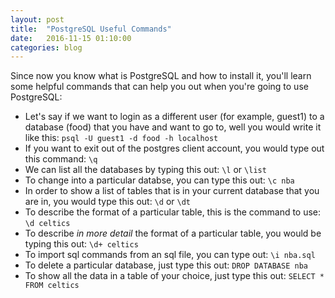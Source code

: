```yaml
---
layout: post
title:  "PostgreSQL Useful Commands"
date:   2016-11-15 01:10:00
categories: blog
---
```

Since now you know what is PostgreSQL and how to install it, you'll learn some helpful commands that can 
help you out when you're going to use PostgreSQL:
<ul>
<li>
Let's say if we want to login as a different user (for example, guest1) to a database (food) that you have and want to go to,
well you would write it like this:
<code>psql -U guest1 -d food -h localhost</code>
</li>

<li>
If you want to exit out of the postgres client account, you would type out this command:
<code>\q</code>
</li>

<li>
We can list all the databases by typing this out:
<code>\l</code> or <code>\list</code>
</li>

<li>
To change into a particular databse, you can type this out:
<code>\c nba</code>
</li>

<li>
In order to show a list of tables that is in your current database that you are in, you would type this out:
<code>\d</code> or <code>\dt</code>
</li>

<li>
To describe the format of a particular table, this is the command to use:
<code>\d celtics</code>
</li>

<li>
To describe <i>in more detail</i> the format of a particular table, you would be typing this out:
<code>\d+ celtics</code>
</li>

<li>
To import sql commands from an sql file, you can type out:
<code>\i nba.sql</code>
</li>

<li>
To delete a particular database, just type this out:
<code>DROP DATABASE nba</code>
</li>

<li>
To show all the data in a table of your choice, just type this out:
<code>SELECT * FROM celtics</code>
</li>

</ul>